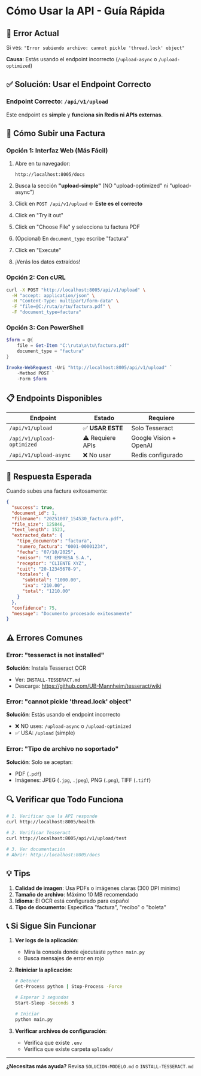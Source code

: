 # Cómo Usar la API - Guía Rápida

## 🚨 Error Actual

Si ves: `"Error subiendo archivo: cannot pickle 'thread.lock' object"`

**Causa**: Estás usando el endpoint incorrecto (`/upload-async` o `/upload-optimized`)

## ✅ Solución: Usar el Endpoint Correcto

### **Endpoint Correcto: `/api/v1/upload`**

Este endpoint es **simple** y **funciona sin Redis ni APIs externas**.

## 🚀 Cómo Subir una Factura

### **Opción 1: Interfaz Web (Más Fácil)**

1. Abre en tu navegador:
   ```
   http://localhost:8005/docs
   ```

2. Busca la sección **"upload-simple"** (NO "upload-optimized" ni "upload-async")

3. Click en `POST /api/v1/upload` ← **Este es el correcto**

4. Click en "Try it out"

5. Click en "Choose File" y selecciona tu factura PDF

6. (Opcional) En `document_type` escribe "factura"

7. Click en "Execute"

8. ¡Verás los datos extraídos!

### **Opción 2: Con cURL**

```bash
curl -X POST "http://localhost:8005/api/v1/upload" \
  -H "accept: application/json" \
  -H "Content-Type: multipart/form-data" \
  -F "file=@C:/ruta/a/tu/factura.pdf" \
  -F "document_type=factura"
```

### **Opción 3: Con PowerShell**

```powershell
$form = @{
    file = Get-Item "C:\ruta\a\tu\factura.pdf"
    document_type = "factura"
}

Invoke-WebRequest -Uri "http://localhost:8005/api/v1/upload" `
    -Method POST `
    -Form $form
```

## 📋 Endpoints Disponibles

| Endpoint | Estado | Requiere |
|----------|--------|----------|
| `/api/v1/upload` | ✅ **USAR ESTE** | Solo Tesseract |
| `/api/v1/upload-optimized` | ⚠️ Requiere APIs | Google Vision + OpenAI |
| `/api/v1/upload-async` | ❌ No usar | Redis configurado |

## 🎯 Respuesta Esperada

Cuando subes una factura exitosamente:

```json
{
  "success": true,
  "document_id": 1,
  "filename": "20251007_154530_factura.pdf",
  "file_size": 125846,
  "text_length": 1523,
  "extracted_data": {
    "tipo_documento": "factura",
    "numero_factura": "0001-00001234",
    "fecha": "07/10/2025",
    "emisor": "MI EMPRESA S.A.",
    "receptor": "CLIENTE XYZ",
    "cuit": "20-12345678-9",
    "totales": {
      "subtotal": "1000.00",
      "iva": "210.00",
      "total": "1210.00"
    }
  },
  "confidence": 75,
  "message": "Documento procesado exitosamente"
}
```

## ⚠️ Errores Comunes

### Error: "tesseract is not installed"

**Solución**: Instala Tesseract OCR
- Ver: `INSTALL-TESSERACT.md`
- Descarga: https://github.com/UB-Mannheim/tesseract/wiki

### Error: "cannot pickle 'thread.lock' object"

**Solución**: Estás usando el endpoint incorrecto
- ❌ NO uses: `/upload-async` o `/upload-optimized`  
- ✅ USA: `/upload` (simple)

### Error: "Tipo de archivo no soportado"

**Solución**: Solo se aceptan:
- PDF (`.pdf`)
- Imágenes: JPEG (`.jpg`, `.jpeg`), PNG (`.png`), TIFF (`.tiff`)

## 🔍 Verificar que Todo Funciona

```bash
# 1. Verificar que la API responde
curl http://localhost:8005/health

# 2. Verificar Tesseract
curl http://localhost:8005/api/v1/upload/test

# 3. Ver documentación
# Abrir: http://localhost:8005/docs
```

## 💡 Tips

1. **Calidad de imagen**: Usa PDFs o imágenes claras (300 DPI mínimo)
2. **Tamaño de archivo**: Máximo 10 MB recomendado
3. **Idioma**: El OCR está configurado para español
4. **Tipo de documento**: Especifica "factura", "recibo" o "boleta"

## 📞 Si Sigue Sin Funcionar

1. **Ver logs de la aplicación**:
   - Mira la consola donde ejecutaste `python main.py`
   - Busca mensajes de error en rojo

2. **Reiniciar la aplicación**:
   ```bash
   # Detener
   Get-Process python | Stop-Process -Force
   
   # Esperar 3 segundos
   Start-Sleep -Seconds 3
   
   # Iniciar
   python main.py
   ```

3. **Verificar archivos de configuración**:
   - Verifica que existe `.env`
   - Verifica que existe carpeta `uploads/`

---

**¿Necesitas más ayuda?** Revisa `SOLUCION-MODELO.md` o `INSTALL-TESSERACT.md`

